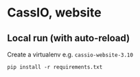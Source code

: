 # CassIO, website

## Local run (with auto-reload)

Create a virtualenv e.g. `cassio-website-3.10`

`pip install -r requirements.txt`

